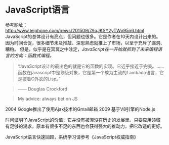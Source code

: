 # JavaScript语言
参考网址：http://www.leiphone.com/news/201509/7AqJKSY2yTWv95n6.html
JavaScript的总体设计有亮点，但问题也很多。它是作者在10天内设计出来的。因为时间仓促，很多细节未及推敲、深思熟虑就推上了市场，以至于充斥了漏洞、糟粕。
但是，似乎是在冥冥之中注定，*JavaScript在一开始就抓到了未来编程语言的方向：函数式编程。*

> “JavaScript设计的最出色的就是它的函数的实现。它近乎接近于完美。...... 函数在javascript中是顶级对象，它是第一个成为主流的Lambada语言，它是披着C外衣的Lisp。”

> —— Douglas Crockford

> My advice: always bet on JS

2004 Google推出了使用Ajax技术的Gmail邮箱
2009 基于V8引擎的Node.js

时间证明了JavaScript的价值，它并没有被淹没在历史的发展里。只要应用领域有足够的渴求，原本有很多不足的东西也会获得强大的推动力，把它改造的更好。

JavaScript语言快速回顾，系统学习请参考《JavaScript权威指南》
